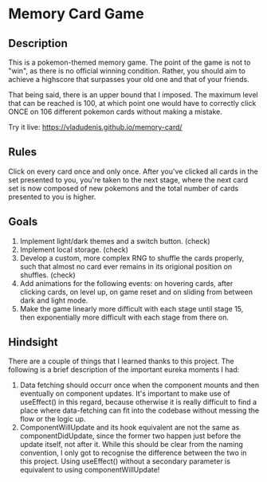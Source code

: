# Memory Card Game 

## Description

This is a pokemon-themed memory game. The point of the game is not to "win", as there is no official winning condition. Rather, you should aim to achieve a highscore that surpasses your old one and that of your friends. 

That being said, there is an upper bound that I imposed. The maximum level that can be reached is 100, at which point one would have to correctly click ONCE on 106 different pokemon cards without making a mistake.

Try it live: https://vladudenis.github.io/memory-card/

## Rules

Click on every card once and only once. After you've clicked all cards in the set presented to you, you're taken to the next stage, where the next card set is now composed of new pokemons and the total number of cards presented to you is higher. 

## Goals

1) Implement light/dark themes and a switch button. (check)
2) Implement local storage. (check)
3) Develop a custom, more complex RNG to shuffle the cards properly, such that almost no card ever remains in its origional position on shuffles. (check)
4) Add animations for the following events: on hovering cards, after clicking cards, on level up, on game reset and on sliding from between dark and light mode.
5) Make the game linearly more difficult with each stage until stage 15, then exponentially more difficult with each stage from there on.

## Hindsight

There are a couple of things that I learned thanks to this project. The following is a brief description of the important eureka moments I had:

1) Data fetching should occurr once when the component mounts and then eventually on component updates. It's important to make use of useEffect() in this regard, because otherwise it is really difficult to find a place where data-fetching can fit into the codebase without messing the flow or the logic up.
2) ComponentWillUpdate and its hook equivalent are not the same as componentDidUpdate, since the former two happen just before the update itself, not after it. While this should be clear from the naming convention, I only got to recognise the difference between the two in this project. Using useEffect() without a secondary parameter is equivalent to using componentWillUpdate!
